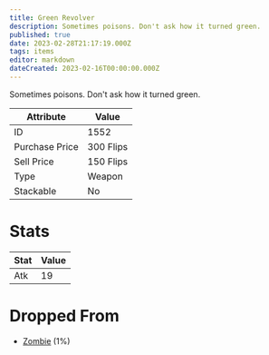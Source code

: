 ```yaml
---
title: Green Revolver
description: Sometimes poisons. Don't ask how it turned green.
published: true
date: 2023-02-28T21:17:19.000Z
tags: items
editor: markdown
dateCreated: 2023-02-16T00:00:00.000Z
---
```


Sometimes poisons. Don't ask how it turned green.

|Attribute|Value|
|-|-|
|ID|1552|
|Purchase Price|300 Flips|
|Sell Price|150 Flips|
|Type|Weapon|
|Stackable|No|

# Stats
|Stat|Value|
|-|-|
|Atk|19|

# Dropped From
 * [Zombie](/monsters/zombie) (1%)
